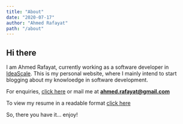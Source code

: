 ```yaml
---
title: "About"
date: "2020-07-17"
author: "Ahmed Rafayat"
path: "/about"
---
```


## Hi there

I am Ahmed Rafayat, currently working as a software developer in [IdeaScale](https://ideascale.com/). This is my personal website, where I mainly intend to start blogging about my knowloedge in software development.

For enquiries, <a href="mailto:ahmed.rafayat97@gmail.com">click here</a> or mail me at **ahmed.rafayat@gmail.com**

To view my resume in a readable format [click here](/resume)

So, there you have it... enjoy!
